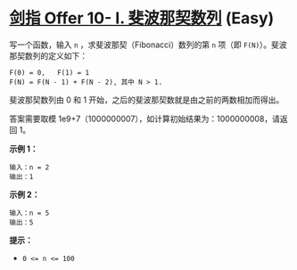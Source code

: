# [剑指 Offer 10- I. 斐波那契数列][link] (Easy)

[link]: https://leetcode.cn/problems/fei-bo-na-qi-shu-lie-lcof/

写一个函数，输入 `n` ，求斐波那契（Fibonacci）数列的第 `n` 项（即 `F(N)`）。斐波那契数列的定义如下：

```
F(0) = 0,   F(1) = 1
F(N) = F(N - 1) + F(N - 2), 其中 N > 1.
```

斐波那契数列由 0 和 1 开始，之后的斐波那契数就是由之前的两数相加而得出。

答案需要取模 1e9+7（1000000007），如计算初始结果为：1000000008，请返回 1。

**示例 1：**

```
输入：n = 2
输出：1

```

**示例 2：**

```
输入：n = 5
输出：5

```

**提示：**

- `0 <= n <= 100`

